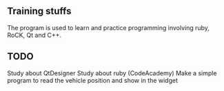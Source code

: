 Training stuffs
-------------------------------------
The program is used to learn and practice programming involving ruby, RoCK, Qt and C++.

TODO
-------------------------------------
Study about QtDesigner
Study about ruby (CodeAcademy)
Make a simple program to read the vehicle position and show in the widget
